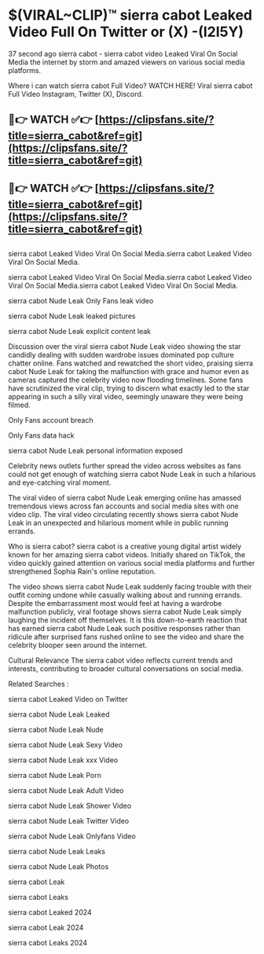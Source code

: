 # $(VIRAL~CLIP)™ sierra cabot Leaked Video Full On Twitter or (X) -(I2I5Y)
37 second ago sierra cabot - sierra cabot video Leaked Viral On Social Media the internet by storm and amazed viewers on various social media platforms.

Where i can watch sierra cabot Full Video? WATCH HERE! Viral sierra cabot Full Video Instagram, Twitter (X), Discord.

## 🔴👉 WATCH ✅👉 [https://clipsfans.site/?title=sierra_cabot&ref=git](https://clipsfans.site/?title=sierra_cabot&ref=git)
## 🔴👉 WATCH ✅👉 [https://clipsfans.site/?title=sierra_cabot&ref=git](https://clipsfans.site/?title=sierra_cabot&ref=git)
##
sierra cabot Leaked Video Viral On Social Media.sierra cabot Leaked Video Viral On Social Media.

sierra cabot Leaked Video Viral On Social Media.sierra cabot Leaked Video Viral On Social Media.sierra cabot Leaked Video Viral On Social Media.

sierra cabot Nude Leak Only Fans leak video

sierra cabot Nude Leak leaked pictures

sierra cabot Nude Leak explicit content leak

Discussion over the viral sierra cabot Nude Leak video showing the star candidly dealing with sudden wardrobe issues dominated pop culture chatter online. Fans watched and rewatched the short video, praising sierra cabot Nude Leak for taking the malfunction with grace and humor even as cameras captured the celebrity video now flooding timelines. Some fans have scrutinized the viral clip, trying to discern what exactly led to the star appearing in such a silly viral video, seemingly unaware they were being filmed.


Only Fans account breach

Only Fans data hack

sierra cabot Nude Leak personal information exposed

Celebrity news outlets further spread the video across websites as fans could not get enough of watching sierra cabot Nude Leak in such a hilarious and eye-catching viral moment.


The viral video of sierra cabot Nude Leak emerging online has amassed tremendous views across fan accounts and social media sites with one video clip. The viral video circulating recently shows sierra cabot Nude Leak in an unexpected and hilarious moment while in public running errands.


Who is sierra cabot? sierra cabot is a creative young digital artist widely known for her amazing sierra cabot videos. Initially shared on TikTok, the video quickly gained attention on various social media platforms and further strengthened Sophia Rain's online reputation.

The video shows sierra cabot Nude Leak suddenly facing trouble with their outfit coming undone while casually walking about and running errands. Despite the embarrassment most would feel at having a wardrobe malfunction publicly, viral footage shows sierra cabot Nude Leak simply laughing the incident off themselves. It is this down-to-earth reaction that has earned sierra cabot Nude Leak such positive responses rather than ridicule after surprised fans rushed online to see the video and share the celebrity blooper seen around the internet.

Cultural Relevance The sierra cabot video reflects current trends and interests, contributing to broader cultural conversations on social media.

Related Searches :

sierra cabot Leaked Video on Twitter

sierra cabot Nude Leak Leaked

sierra cabot Nude Leak Nude

sierra cabot Nude Leak Sexy Video

sierra cabot Nude Leak xxx Video

sierra cabot Nude Leak Porn

sierra cabot Nude Leak Adult Video

sierra cabot Nude Leak Shower Video

sierra cabot Nude Leak Twitter Video

sierra cabot Nude Leak Onlyfans Video

sierra cabot Nude Leak Leaks

sierra cabot Nude Leak Photos

sierra cabot Leak

sierra cabot Leaks

sierra cabot Leaked 2024

sierra cabot Leak 2024

sierra cabot Leaks 2024
